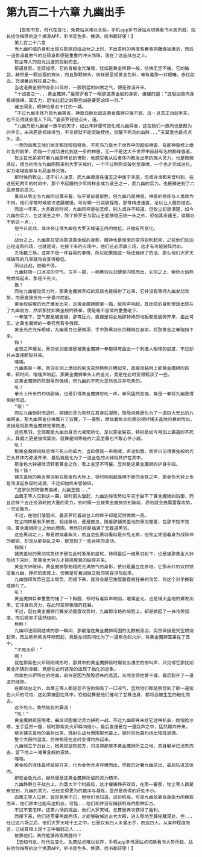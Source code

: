 # 第九百二十六章 九幽出手
        【告知书友，时代在变化，免费站点难以长存，手机app多书源站点切换看书大势所趋，站长给你推荐的这个换源APP，听书音色多、换源、找书都好使！】
       第九百二十六章
       当九幽纤细的身影出现在那座超级战台之上时，不出意料的再度有着青铜雕像被激活，而后一道弥漫着煞气的壮硕身影便是重重的冲天而降，落在了这座战台之上。
       牧尘等人的目光迅速的投射而去。
       那道身影，壮硕如塔，它的身躯金光璀璨，犹如是黄金所铸一般，仿佛无坚不摧，它的脑袋，赫然是一颗凶狠的狮头，而且那颗狮头，同样是呈现黄金色彩，唯有着那一对眼瞳，赤红如血，充满着凶残狂暴之色。
       当这道黄金般的身影出现时，一股刚猛的凶煞之气，便是弥漫开来。
       “十凶兽之一...黄金魔狮。”曼荼罗看了一眼那道黄金般的身影，缓缓的道：“这般凶兽肉身极端强横，其实力，恐怕比起之前那些凶兽要更凶悍一分。”
       诸王闻言，眼神也是忍不住的一凝。
       “不过九幽本体乃是九幽冥雀，神兽血脉比起这黄金魔狮只强不弱，这一旦真正动起手来，也不见得就会落入下风。”曼荼罗轻轻点头，道。
       “九幽乃是九幽雀一族中的天才，如此年龄便可进化成九幽冥雀，这在她们一族内也是颇为的罕见，未来若是机缘得当，不见得就不能突破桎梏，觉醒不死鸟的血脉...”天鹫皇也是点点头，道。
       一旁的血鹰王他们闻言都是暗暗咂舌，不死鸟乃是大千世界中的超级神兽，在那神兽榜上绝对名列前茅，而每一个成功进化到这一步的神兽，无一不是这大千世界中赫赫有名的巅峰强者。
       牧尘目光紧紧盯着九幽那修长的倩影，他感受着从后者体内散发出来的强大灵力，也是微微感叹，想当初他与九幽刚刚来到大罗天域时，一个不过刚刚突破到至尊境，一个也才完成进化，实力堪堪能够与五品至尊交锋。
       那时候的牧尘，还不引人注意，而九幽更是在诸王之中居于末座，但或许谁都未曾料到，在这短短两年的时间中，那个不起眼的少年同样会成为诸王之一，而九幽的实力，也是精进到了六品至尊的层次。
       虽说从牧尘与九幽的进展来看，似乎是前者取胜，但九幽乃是神兽，神兽的修炼与人类颇为不同，他们寻常时候或许进展缓慢，可有朝一日突破桎梏，那等精进速度，足以让人膛目结舌。
       而这一年来，大多数的时间，九幽同样是在苦修，别人或许不知道，但牧尘却是清楚，如今九幽的实力，在这诸王之中，除了修罗王与裂山王能够稳压她一头之外，恐怕其余诸王，谁都办不到这一点...
       但今日此战，或许会让得九幽在大罗天域诸王内的地位，开始有所变化。
       ...
       战台之上，九幽美目望向那道黄金般的身影，眼神也是渐渐的变得锐利起来，之前他们这边已经连败四场，也就是说，在接下来的五场中，他们还必须赢三场，这才有可能破阵而出。
       五场赢三场，这并不是一件容易的事情，所以如果她这一场还输掉了的话，那么他们大罗天域破阵的几率就将会变得极低。
       所以此战，她输不得。
       九幽轻吸一口冰凉的空气，玉手一握，一柄黑羽长剑便是闪现而出，长剑之上，紫色火焰熊熊燃烧起来，那是不死火。
       轰！
       而在九幽催动灵力时，那黄金魔狮赤红的双目也是投射了过来，它并没有等待九幽发动攻势，而是直接抢先一步暴冲而出。
       黄金般璀璨的光芒爆发出来，这黄金魔狮脚掌一踏，破风声响起，其壮硕的身影便是出现在了九幽前方，然后那犹如黄金般的铁拳，便是毫不留情的重重砸下。
       一拳落下，空气都是被震爆，那等压力，直接是将此地那特殊的地板都是震碎开来，由此可见，这黄金魔狮的一拳究竟有多强悍。
       黄金光芒充斥眼球，九幽美目也是微凛，手中那黑羽长剑横档在身前，将那黄金之拳阻挡下来。
       铛！
       金铁之声爆发，黑羽长剑直接是被黄金魔狮一拳砸得弯曲出一个刺激人眼球的弧度，不过却并未直接断裂开来。
       嗤嗤。
       九幽美目一寒，黑羽长剑上燃烧的紫炎突然熊熊升腾起来，直接是粘附上那黄金魔狮的巨拳，顿时间，嗤嗤声响起，那黄金魔狮拳头上的金光，竟是在此时变得黯淡了一些。
       这黄金魔狮的防御虽然强横，但九幽的不死火显然也并非吃素的。
       吼！
       拳头上传来的灼烧剧痛，也是引得黄金魔狮怒吼一声，拳风猛然变强，竟是一拳将九幽震得倒射而退。
       “唳！”
       而在九幽倒射而退时，磅礴的灵力突然在其身后凝聚，隐隐间竟是化为了一道巨大无比的九幽冥雀，那九幽冥雀仿佛展开了双翼，下一霎那，燃烧着紫炎的黑羽顿时铺天盖地的暴射而出，直接是将那黄金魔狮笼罩而进。
       这些黑羽，全部都是九幽自身灵力凝聚所化，足以穿金裂石，特别是如今再加上霸道的不死火，其威力更是强悍莫测，就算是同等级的六品至尊也不敢心怀小觑。
       吼！
       那黄金魔狮同样忌惮不死火的威力，当即便是一声咆哮，声波如雷，而后只见得黄金般的光芒从其体内弥漫开来，最后竟是化为了一道金色的大钟将其护在其中。
       那金色大钟通体流转着黄金之色，看上去坚不可摧，显然是这黄金魔狮的护身手段。
       铛！铛！
       铺天盖地的紫炎黑羽射在那金色大钟上，顿时响彻起连绵不断的金铁之声，那金色大钟上也是荡漾起急促的涟漪，不过却始终未曾破碎。
       “这家伙的防御真强横，九幽王她...”
       血鹰王等人见到这一幕，顿时眉头皱起，九幽这般攻势似乎完全破不了黄金魔狮的防御，而且这样下去还会消耗她大量的灵力，到时候一旦被黄金魔狮抓到破绽，恐怕就会施展雷霆攻势，一举定胜负。
       不过，在他们皱眉间，曼荼罗盯着战台上的眸子却是突然微微一亮。
       牧尘同样是有所察觉，视线移动，便是瞧见，随着那铺天盖地的黑羽笼罩，在那不知不觉间，黄金魔狮所立之地的周围，竟然已经是插满了无数道黑羽。
       这些黑羽之上，都是燃烧着紫炎，而且这些黑羽看似是杂乱无章，但牧尘凭借着身为战阵师的敏锐，却是从那杂乱之中，察觉到了一些异样的波动。
       铛铛！
       铺天盖地的黑羽攻势终于是在此时渐渐的疲软，待得最后一根黑羽射下，也是被那黄金大钟阻挡下来时，那黄金大钟方才摇摇晃晃的破碎开来。
       黄金大钟破碎，黄金魔狮那魁梧而充满煞气的身影，依旧是矗立在原地，它那赤红的双目锁定着九幽，狰狞的面庞上，仿佛是有着凶狠之极的笑容浮现起来。
       九幽强悍攻势已显出颓势，而接下来，就将会是它施展雷霆般狂暴的攻势，将这个对手撕裂成碎片了。
       吼！
       黄金魔狮巨拳重重的锤了一下胸膛，顿时有着巨声响彻，璀璨金光，也是铺天盖地的爆发出来，它浑身的灵力，在此时变得极端的狂暴。
       不过，就在黄金魔狮打算发动雷霆攻势时，九幽那冷艳的俏脸上，却是掀起了一抹冷笑弧度，而后她双手猛然结印。
       熊熊！
       九幽印法刚刚结成的那一瞬间，那散落在黄金魔狮周围的无数根黑羽，突然直接是凭空燃烧起来，而后熊熊紫炎呼啸而起，竟是在顷刻间化为了一道紫色的火炉，将黄金魔狮笼罩在了其中。
       “不死炎炉！”
       啊！
       就在那紫色火炉刚刚成形时，那其中的黄金魔狮顿时爆发出凄厉的惨叫声，只见得它那犹如黄金所铸的身躯，竟是在此时逐渐的出现了融化的迹象。
       而紫色火炉所在的地面，同样是因为那股恐怖的高温，从而变得枯黄干燥，最后裂开了一道道的缝隙。
       在那战台之外，血鹰王等人都是忍不住的倒吸了一口凉气，显然他们都是察觉到了那一道紫色火炉的可怕，这如果被困在其中，恐怕就算是他们催动了至尊法身，都将会被生生的融化而去。
       这不死火，竟然如此的霸道！
       “吼！”
       黄金魔狮疯狂咆哮，最后试图催动灵力拼死一战，不过九幽却并未给它这种机会，她俏脸冰寒，玉手猛然一握，顿时那紫炎火炉瞬间缩小，最后直接是在一道巨声之中，猛然爆炸开来。
       紫炎铺天盖地的暴射出来，溅射在战台周围那光幕上，顿时将光幕灼烧出阵阵涟漪。
       整个大殿的温度，仿佛都是在此时变得灼热起来。
       九幽俏立于战台上，她美目望向前方，只见得那原本黄金魔狮所立之地，其身躯早已消失而去，留下地上一滩黄金般的液体。
       嗤嗤。
       黄金般的液体最终破碎开来，化为金色光点呼啸而出，尽数的对着九幽掠出，最后钻进其体内。
       那些金色光点，赫然便是这黄金魔狮所留的灵力精华。
       九幽静静立于战台上，约莫大半个时辰后，这才缓缓睁开双目，在那一霎那，牧尘等人都是察觉到，九幽的灵力，已经变得更为的雄浑与凝炼，显然是获得的好处不小。
       血鹰王等人见状，皆是艳羡不已，但他们也知道，这份机缘，可是九幽依靠自身能力所换取而来，他们原本也能有这机会，可惜...他们却并没有捕获机缘的那种实力。
       不过不管怎样，这第六场的挑战，他们大罗天域，总算是再次获得了胜利。
       而接下来，他们还需要再赢两场，才能够破掉这古老大殿，进入那地至尊秘藏深处，但...经过这六场之后，他们大罗天域十王之中，已是仅有四人未曾出手，而这四人，从某种程度而言，已经算得上是十王中偏弱之人...
       依靠他们，真的能够再取两胜吗？
       【告知书友，时代在变化，免费站点难以长存，手机app多书源站点切换看书大势所趋，站长给你推荐的这个换源APP，听书音色多、换源、找书都好使！】